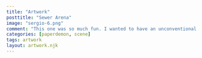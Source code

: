 ```yaml
---
title: "Artwork"
posttitle: "Sewer Arena"
image: "sergio-6.png"
comment: "This one was so much fun. I wanted to have an unconventional arena that wasn't really about the battle. Those two meeting is crucial for Sergio's development as it is kind of initiating a time skip, introducing this new character."
categories: [paperdemon, scene]
tags: artwork
layout: artwork.njk
---
```

